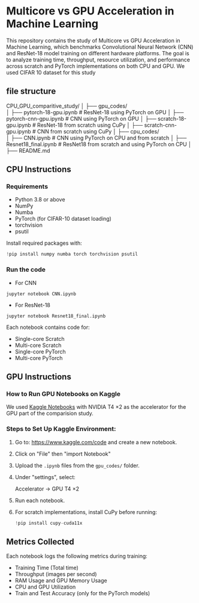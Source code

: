 # Multicore vs GPU Acceleration in Machine Learning

This repository contains the study of Multicore vs GPU Acceleration in Machine Learning, which benchmarks Convolutional Neural Network (CNN) and ResNet-18 model training on different hardware platforms. The goal is to analyze training time, throughput, resource utilization, and performance across scratch and PyTorch implementations on both CPU and GPU. We used CIFAR 10 dataset for this study

## file structure

CPU_GPU_comparitive_study/
│
├── gpu_codes/                       
│   ├── pytorch-18-gpu.ipynb         # ResNet-18 using PyTorch on GPU
│   ├── pytorch-cnn-gpu.ipynb        # CNN using PyTorch on GPU
│   ├── scratch-18-gpu.ipynb         # ResNet-18 from scratch using CuPy
│   ├── scratch-cnn-gpu.ipynb        # CNN from scratch using CuPy
│
├── cpu_codes/                      
│   ├── CNN.ipynb                    # CNN using PyTorch on CPU and from scratch
│   ├── Resnet18_final.ipynb         # ResNet18 from scratch  and using PyTorch on CPU
│
├── README.md                        

## CPU Instructions
### Requirements
- Python 3.8 or above
- NumPy
- Numba
- PyTorch (for CIFAR-10 dataset loading)
- torchvision
- psutil

Install required packages with:
```python
!pip install numpy numba torch torchvision psutil
```
### Run the code
* For CNN
```
jupyter notebook CNN.ipynb

```
* For ResNet-18
```
jupyter notebook Resnet18_final.ipynb

```

Each notebook contains code for:
- Single-core Scratch
- Multi-core Scratch
- Single-core PyTorch
- Multi-core PyTorch


## GPU Instructions

### How to Run GPU Notebooks on Kaggle

We used [Kaggle Notebooks](https://www.kaggle.com/code) with NVIDIA T4 ×2 as the accelerator for the GPU part of the comparision study.

### Steps to Set Up Kaggle Environment:

1. Go to: https://www.kaggle.com/code and create a new notebook.

2. Click on "File" then "import Notebook"

3. Upload the `.ipynb` files from the `gpu_codes/` folder.

4. Under "settings", select:
   
   Accelerator -> GPU T4 ×2

5. Run each notebook.

6. For scratch implementations, install CuPy before running:

   ```python
   !pip install cupy-cuda11x
   ```



## Metrics Collected

Each notebook logs the following metrics during training:

- Training Time (Total time)
- Throughput (images per second)
- RAM Usage and GPU Memory Usage
- CPU and GPU Utilization
- Train and Test Accuracy (only for the PyTorch models)









